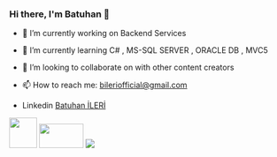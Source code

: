 ### Hi there, I'm Batuhan 👋

- 🔭 I’m currently working on Backend Services
- 🌱 I’m currently learning C# , MS-SQL SERVER , ORACLE DB , MVC5
- 👯 I’m looking to collaborate on with other content creators
- 📫 How to reach me: bileriofficial@gmail.com

- Linkedin [Batuhan İLERİ](https://www.linkedin.com/in/batuhan-ileri-722b2315b/)
<a href="https://www.instagram.com/batuhanileri/">
<img src="https://www.vargonen.com/blog/wp-content/uploads/2020/09/instagramlogo.jpg" width="50" height="55"></a>

<a href="https://www.linkedin.com/in/batuhan-ileri-722b2315b/">
<img src="https://img.compkkart.com/img/reviews/306/linkedin.jpg" width="80" height="44"></a>

<img src="https://github-readme-stats.vercel.app/api?username=batuhanileri&&show_icons=true&title_color=ffffff&icon_color=bb2acf&text_color=daf7dc&bg_color=151515">

